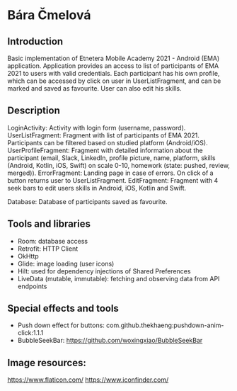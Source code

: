 # Bára Čmelová

## Introduction
Basic implementation of Etnetera Mobile Academy 2021 - Android (EMA) application.
Application provides an access to list of participants of EMA 2021 to users with valid credentials.
Each participant has his own profile, which can be accessed by click on user in UserListFragment, and can be marked and saved as favourite. User can also edit his skills.


## Description
LoginActivity: Activity with login form (username, password).
UserListFragment: Fragment with list of participants of EMA 2021. Participants can be filtered based on studied platform (Android/iOS).
UserProfileFragment: Fragment with detailed information about the participant (email, Slack, LinkedIn, profile picture, name, platform, skills (Android, Kotlin, iOS, Swift) on scale 0-10, homework (state: pushed, review, merged)).
ErrorFragment: Landing page in case of errors. On click of a button returns user to UserListFragment.
EditFragment: Fragment with 4 seek bars to edit users skills in Android, iOS, Kotlin and Swift.

Database: Database of participants saved as favourite.


## Tools and libraries
- Room: database access
- Retrofit: HTTP Client
- OkHttp
- Glide: image loading (user icons)
- Hilt: used for dependency injections of Shared Preferences
- LiveData (mutable, immutable): fetching and observing data from API endpoints

## Special effects and tools
- Push down effect for buttons: com.github.thekhaeng:pushdown-anim-click:1.1.1
- BubbleSeekBar: https://github.com/woxingxiao/BubbleSeekBar

## Image resources:
https://www.flaticon.com/
https://www.iconfinder.com/
